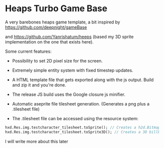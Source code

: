 # Heaps Turbo Game Base

A very barebones heaps game template, a bit inspired by https://github.com/deepnight/gameBase

and https://github.com/Yanrishatum/heeps (based my 3D sprite implementation on the one that exists here).

Some current features:

* Possibility to set 2D pixel size for the screen.

* Extremely simple entity system with fixed timestep updates.

* A HTML template file that gets exported along with the js output. Build and zip it and you're done.

* The release JS build uses the Google closure js minifier.

* Automatic aseprite file tilesheet generation. (Generates a png plus a .tilesheet file)

* The .tilesheet file can be accessed using the resource system:

```haxe
hxd.Res.img.testcharacter_tilesheet.toSprite(); // Creates a h2d.Bitmap type object with animation support
hxd.Res.img.testcharacter_tilesheet.toSprite3D(); // Creates a 3D billboard type mesh for h3d.
```

I will write more about this later
